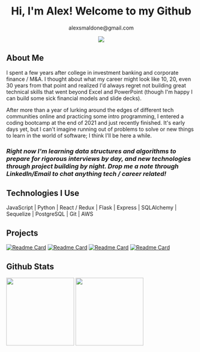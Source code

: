 <h1 align='center'>
  Hi, I'm Alex! Welcome to my Github
</h1>
<p align='center'>alexsmaldone@gmail.com</p>
<p align='center'>
  <a href="https://www.linkedin.com/in/alex-smaldone/">
  <img src="https://img.shields.io/badge/linkedin-%230077B5.svg?&style=for-the-badge&logo=linkedin&logoColor=white" />
</a>
</p>

<h2>
  About Me
</h2>
<p>
  I spent a few years after college in investment banking and corporate finance / M&A. I thought about what my career might look like 10, 20, even 30 years from that point and realized I'd always regret not building great technical skills that went beyond Excel and PowerPoint (though I'm happy I can build some sick financial models and slide decks). 
  
  After more than a year of lurking around the edges of different tech communities online and practicing some intro programming, I entered a coding bootcamp at the end of 2021 and just recently finished. It's early days yet, but I can't imagine running out of problems to solve or new things to learn in the world of software; I think I'll be here a while. 
  
### _Right now I'm learning data structures and algorithms to prepare for rigorous interviews by day, and new technologies through project building by night. Drop me a note through LinkedIn/Email to chat anything tech / career related!_
  
  
</p>

<h2>
  Technologies I Use
</h2>
JavaScript | Python | React / Redux | Flask | Express | SQLAlchemy | Sequelize | PostgreSQL | Git | AWS

<h2>
  Projects
</h2>

 [![Readme Card](https://github-readme-stats.vercel.app/api/pin/?username=alexsmaldone&repo=BizarreBnb&theme=gotham&card_width=500)](https://github.com/alexsmaldone/BizarreBnb)
 [![Readme Card](https://github-readme-stats.vercel.app/api/pin/?username=alexsmaldone&repo=good-game-guides&theme=gotham&card_width=500)](https://github.com/alexsmaldone/good-game-guides)
 [![Readme Card](https://github-readme-stats.vercel.app/api/pin/?username=alexsmaldone&repo=Moodify&theme=gotham&card_width=500)](https://github.com/alexsmaldone/Moodify)
 [![Readme Card](https://github-readme-stats.vercel.app/api/pin/?username=alexsmaldone&repo=GrayScaleGram&theme=gotham&card_width=500)](https://github.com/alexsmaldone/GrayScaleGram)


<h2>
 Github Stats
</h2>
<div>
  <a href="#"><img src="https://github-readme-stats.vercel.app/api?username=alexsmaldone&show_icons=true&count_private=true&theme=radical" height="180"></a>
  <a href="#"><img src="https://github-readme-stats.vercel.app/api/top-langs/?username=alexsmaldone&theme=radical&layout=compact" height="180"></a>
</div>







